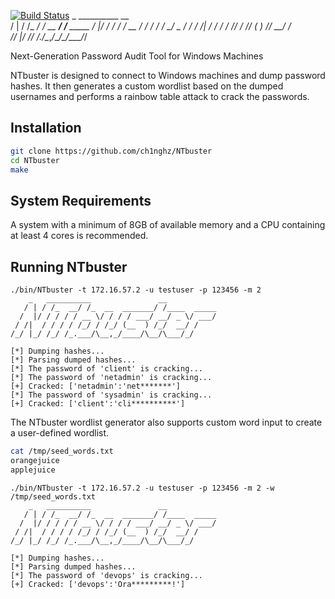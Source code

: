 [![Build Status](https://img.shields.io/badge/C%2B%2B-passing-brightgreen)](https://github.com/your-username/NTbuster)
      _   __________               __           
    / | / /_  __/ /_  __  _______/ /____  _____
   /  |/ / / / / __ \/ / / / ___/ __/ _ \/ ___/
  / /|  / / / / /_/ / /_/ (__  ) /_/  __/ /    
 /_/ |_/ /_/ /_.___/\__,_/____/\__/\___/_/ 

Next-Generation Password Audit Tool for Windows Machines

NTbuster is designed to connect to Windows machines and dump password hashes. It then generates a custom wordlist based on the dumped usernames and performs a rainbow table attack to crack the passwords.

## Installation
```bash
git clone https://github.com/ch1nghz/NTbuster
cd NTbuster
make
```

## System Requirements
A system with a minimum of 8GB of available memory and a CPU containing at least 4 cores is recommended.

## Running NTbuster
```
./bin/NTbuster -t 172.16.57.2 -u testuser -p 123456 -m 2
    _   __________               __           
   / | / /_  __/ /_  __  _______/ /____  _____
  /  |/ / / / / __ \/ / / / ___/ __/ _ \/ ___/
 / /|  / / / / /_/ / /_/ (__  ) /_/  __/ /    
/_/ |_/ /_/ /_.___/\__,_/____/\__/\___/_/     

[*] Dumping hashes...
[*] Parsing dumped hashes...
[*] The password of 'client' is cracking...
[*] The password of 'netadmin' is cracking...
[+] Cracked: ['netadmin':'net*******']
[*] The password of 'sysadmin' is cracking...
[+] Cracked: ['client':'cli**********']
```
The NTbuster wordlist generator also supports custom word input to create a user-defined wordlist.
```bash
cat /tmp/seed_words.txt 
orangejuice
applejuice
```
```
./bin/NTbuster -t 172.16.57.2 -u testuser -p 123456 -m 2 -w /tmp/seed_words.txt 
    _   __________               __           
   / | / /_  __/ /_  __  _______/ /____  _____
  /  |/ / / / / __ \/ / / / ___/ __/ _ \/ ___/
 / /|  / / / / /_/ / /_/ (__  ) /_/  __/ /    
/_/ |_/ /_/ /_.___/\__,_/____/\__/\___/_/     

[*] Dumping hashes...
[*] Parsing dumped hashes...
[*] The password of 'devops' is cracking...
[+] Cracked: ['devops':'Ora*********!']
```
